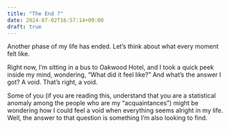 ```yaml
---
title: "The End ?"
date: 2024-07-02T16:57:14+09:00
draft: true
---
```

  

Another phase of my life has ended. Let’s think about what every moment felt like.

Right now, I’m sitting in a bus to Oakwood Hotel, and I took a quick peek inside my mind, wondering, “What did it feel like?” And what’s the answer I got? A void. That’s right, a void.

Some of you (if you are reading this, understand that you are a statistical anomaly among the people who are my “acquaintances”) might be wondering how I could feel a void when everything seems alright in my life. Well, the answer to that question is something I’m also looking to find.
